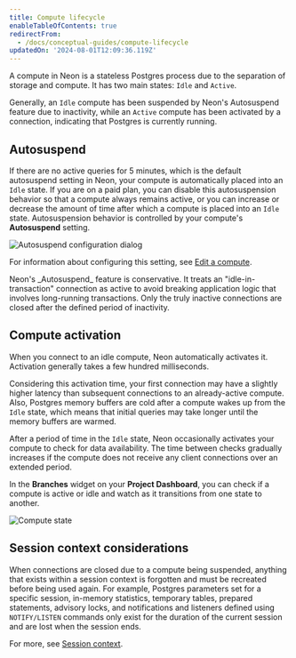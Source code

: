 ```yaml
---
title: Compute lifecycle
enableTableOfContents: true
redirectFrom:
  - /docs/conceptual-guides/compute-lifecycle
updatedOn: '2024-08-01T12:09:36.119Z'
---
```


A compute in Neon is a stateless Postgres process due to the separation of storage and compute. It has two main states: `Idle` and `Active`.

Generally, an `Idle` compute has been suspended by Neon's Autosuspend feature due to inactivity, while an `Active` compute has been activated by a connection, indicating that Postgres is currently running.

## Autosuspend

If there are no active queries for 5 minutes, which is the default autosuspend setting in Neon, your compute is automatically placed into an `Idle` state. If you are on a paid plan, you can disable this autosuspension behavior so that a compute always remains active, or you can increase or decrease the amount of time after which a compute is placed into an `Idle` state. Autosuspension behavior is controlled by your compute's **Autosuspend** setting.

![Autosuspend configuration dialog](/docs/introduction/autosuspend_config.png)

For information about configuring this setting, see [Edit a compute](/docs/manage/endpoints#edit-a-compute).

<Admonition type="note">
Neon's _Autosuspend_ feature is conservative. It treats an "idle-in-transaction" connection as active to avoid breaking application logic that involves long-running transactions. Only the truly inactive connections are closed after the defined period of inactivity.
</Admonition>

## Compute activation

When you connect to an idle compute, Neon automatically activates it. Activation generally takes a few hundred milliseconds.

Considering this activation time, your first connection may have a slightly higher latency than subsequent connections to an already-active compute. Also, Postgres memory buffers are cold after a compute wakes up from the `Idle` state, which means that initial queries may take longer until the memory buffers are warmed.

After a period of time in the `Idle` state, Neon occasionally activates your compute to check for data availability. The time between checks gradually increases if the compute does not receive any client connections over an extended period.

In the **Branches** widget on your **Project Dashboard**, you can check if a compute is active or idle and watch as it transitions from one state to another.

![Compute state](/docs/introduction/compute_state.png)

## Session context considerations

When connections are closed due to a compute being suspended, anything that exists within a session context is forgotten and must be recreated before being used again. For example, Postgres parameters set for a specific session, in-memory statistics, temporary tables, prepared statements, advisory locks, and notifications and listeners defined using `NOTIFY/LISTEN` commands only exist for the duration of the current session and are lost when the session ends.

For more, see [Session context](/docs/reference/compatibility#session-context).
